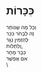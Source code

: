 # כִּכָּרוֹת

וְכָל מָה שֶׁנּוֹתַר\
זֶה לִבְחֹר כִּכַּר\
לְהַזְמִין נַגָּר\
וְלִתְלוֹת,\
כְּבָר מָחָר\
אִם אֶפְשָׁר\
\